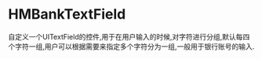 # HMBankTextField
自定义一个UITextField的控件,用于在用户输入的时候,对字符进行分组,默认每四个字符一组,用户可以根据需要来指定多个字符分为一组,一般用于银行账号的输入.
